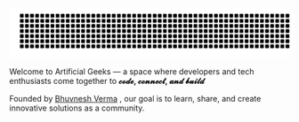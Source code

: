 ![gitartwork](gitartwork.svg)

Welcome to Artificial Geeks — a space where developers and tech enthusiasts come together to **𝓬𝓸𝓭𝓮, 𝓬𝓸𝓷𝓷𝓮𝓬𝓽, 𝓪𝓷𝓭 𝓫𝓾𝓲𝓵𝓭**

Founded by  [Bhuvnesh Verma](https://github.com/MasterBhuvnesh) , our goal is to learn, share, and create innovative solutions as a community. 
